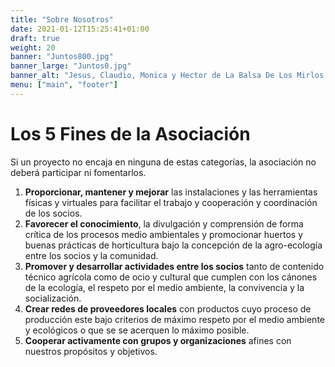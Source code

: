 ```yaml
---
title: "Sobre Nosotros"
date: 2021-01-12T15:25:41+01:00
draft: true
weight: 20
banner: "Juntos800.jpg"
banner_large: "Juntos0.jpg"
banner_alt: "Jesus, Claudio, Monica y Hector de La Balsa De Los Mirlos."
menu: ["main", "footer"]
---
```


# Los 5 Fines de la Asociación

Si un proyecto no encaja en ninguna de estas categorías, la asociación no deberá participar ni fomentarlos.

1. **Proporcionar, mantener y mejorar** las instalaciones y las herramientas físicas y virtuales para facilitar el trabajo y cooperación y coordinación de los socios.
2. **Favorecer el conocimiento**, la divulgación y comprensión de forma crítica de los procesos medio ambientales y promocionar huertos y buenas prácticas de horticultura bajo la concepción de la agro-ecología entre los socios y la comunidad.
3. **Promover y desarrollar actividades entre los socios** tanto de contenido técnico agrícola como de ocio y cultural que cumplen con los cánones de la ecología, el respeto por el medio ambiente, la convivencia y la socialización.
4. **Crear redes de proveedores locales** con productos cuyo proceso de producción este bajo criterios de máximo respeto por el medio ambiente y ecológicos o que se se acerquen lo máximo posible.
5. **Cooperar activamente con grupos y organizaciones** afines con nuestros propósitos y objetivos.
